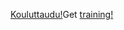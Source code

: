<span data-ttu-id="37a87-101">[Kouluttaudu!](/learn/browse/?products=dynamics-business-central)</span><span class="sxs-lookup"><span data-stu-id="37a87-101">Get [training!](/learn/browse/?products=dynamics-business-central)</span></span>
